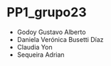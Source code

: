 # PP1_grupo23

- Godoy Gustavo Alberto
- Daniela Verónica Busetti Díaz
- Claudia Yon
- Sequeira Adrian
